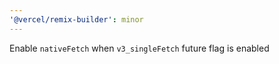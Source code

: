 ```yaml
---
'@vercel/remix-builder': minor
---
```


Enable `nativeFetch` when `v3_singleFetch` future flag is enabled

